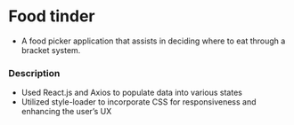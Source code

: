 # Food tinder
 - A food picker application that assists in deciding where to eat through a bracket system.
 
### Description

 - Used React.js and Axios to populate data into various states 
 - Utilized style-loader to incorporate CSS for responsiveness and enhancing the user’s UX



